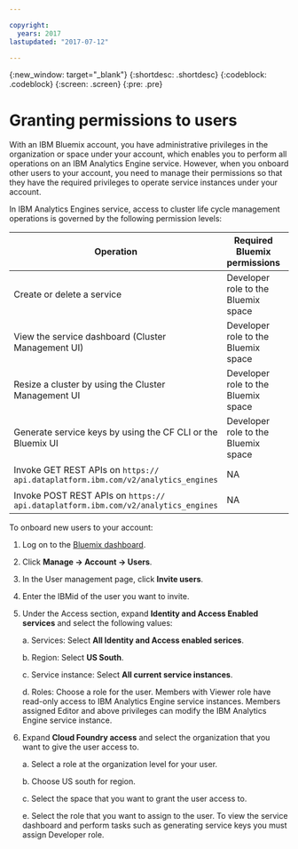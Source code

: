 ```yaml
---

copyright:
  years: 2017
lastupdated: "2017-07-12"

---
```


<!-- Attribute definitions -->
{:new_window: target="_blank"}
{:shortdesc: .shortdesc}
{:codeblock: .codeblock}
{:screen: .screen}
{:pre: .pre}

# Granting permissions to users

With an IBM Bluemix account, you have administrative privileges in the organization or space under your account, which enables you to perform all operations on an IBM Analytics Engine service. However, when you onboard other users to your account, you need to manage their permissions so that they have the required privileges to operate service instances under your account.

In IBM Analytics Engines service, access to cluster life cycle management operations is governed by the following permission levels:

| Operation | Required Bluemix permissions | Required IAM permissions |
|-----------|------------------------------|--------------------------|
| Create or delete a service | Developer role to the Bluemix space | None |
| View the service dashboard (Cluster Management UI) | Developer role to the Bluemix space | Viewer and above |
| Resize a cluster by using the Cluster Management UI | Developer role to the Bluemix space | Editor and above |
| Generate service keys by using the CF CLI or the Bluemix UI | Developer role to the Bluemix space | None |
| Invoke  GET REST APIs on `https:// api.dataplatform.ibm.com/v2/analytics_engines` | NA | Viewer and above |
| Invoke POST  REST APIs on `https:// api.dataplatform.ibm.com/v2/analytics_engines`| NA | Editor and above |

To onboard new users to your account:

1.	Log on to the [Bluemix dashboard](https://console.bluemix.net). 

2.	Click **Manage -> Account -> Users**.

3.	In the User management page, click **Invite users**.

4.	Enter the IBMid of the user you want to invite. 

5.	Under the Access section, expand **Identity and Access Enabled services** and select the following values:

	a.	Services: Select **All Identity and Access enabled serices**.
	
	b.	Region: Select **US South**.

	c.	Service instance: Select **All current service instances**.

	d.	Roles: Choose a role for the user. Members with Viewer role have read-only access to IBM Analytics Engine service instances. Members assigned Editor and above privileges can modify the IBM Analytics Engine service instance.

6.	Expand **Cloud Foundry access** and select the organization that you want to give the user access to.
 
	a. Select a role at the organization level for your user.
	
	b.	Choose US south for region.

	c.	Select the space that you want to grant the user access to.

	e.	Select the role that you want to assign to the user. To view the service dashboard and perform tasks such as generating service keys you must assign Developer role.


